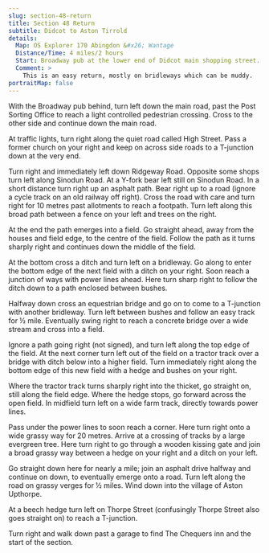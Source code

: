 ```yaml
---
slug: section-48-return
title: Section 48 Return
subtitle: Didcot to Aston Tirrold
details:
  Map: OS Explorer 170 Abingdon &#x26; Wantage
  Distance/Time: 4 miles/2 hours
  Start: Broadway pub at the lower end of Didcot main shopping street.
  Comment: >
    This is an easy return, mostly on bridleways which can be muddy.
portraitMap: false
---
```

With the Broadway pub behind, turn left down the main road, past the Post Sorting Office to reach a light controlled pedestrian crossing. Cross to the other side and continue down the main road.

At traffic lights, turn right along the quiet road called High Street. Pass a former church on your right and keep on across side roads to a T-junction down at the very end.

Turn right and immediately left down Ridgeway Road. Opposite some shops turn left along Sinodun Road. At a Y-fork bear left still on Sinodun Road. In a short distance turn right up an asphalt path. Bear right up to a road (ignore a cycle track on an old railway off right). Cross the road with care and turn right for 10 metres past allotments to reach a footpath. Turn left along this broad path between a fence on your left and trees on the right.

At the end the path emerges into a field. Go straight ahead, away from the houses and field edge, to the centre of the field. Follow the path as it turns sharply right and continues down the middle of the field.

At the bottom cross a ditch and turn left on a bridleway. Go along to enter the bottom edge of the next field with a ditch on your right. Soon reach a junction of ways with power lines ahead. Here turn sharp right to follow the ditch down to a path enclosed between bushes.

Halfway down cross an equestrian bridge and go on to come to a T-junction with another bridleway. Turn left between bushes and follow an easy track for ½ mile. Eventually swing right to reach a concrete bridge over a wide stream and cross into a field.

Ignore a path going right (not signed), and turn left along the top edge of the field. At the next corner turn left out of the field on a tractor track over a bridge with ditch below into a higher field. Turn immediately right along the bottom edge of this new field with a hedge and bushes on your right.

Where the tractor track turns sharply right into the thicket, go straight on, still along the field edge. Where the hedge stops, go forward across the open field. In midfield turn left on a wide farm track, directly towards power lines.

Pass under the power lines to soon reach a corner. Here turn right onto a wide grassy way for 20 metres. Arrive at a crossing of tracks by a large evergreen tree. Here turn right to go through a wooden kissing gate and join a broad grassy way between a hedge on your right and a ditch on your left.

Go straight down here for nearly a mile; join an asphalt drive halfway and continue on down, to eventually emerge onto a road. Turn left along the road on grassy verges for ½ miles. Wind down into the village of Aston Upthorpe.

At a beech hedge turn left on Thorpe Street (confusingly Thorpe Street also goes straight on) to reach a T-junction.

Turn right and walk down past a garage to find The Chequers inn and the start of the section.


